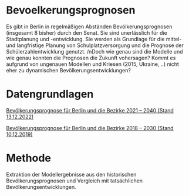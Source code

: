 # Bevoelkerungsprognosen
Es gibt in Berlin in regelmäßigen Abständen Bevölkerungsprognosen (insgesamt 8 bisher) durch den Senat. Sie sind unerlässlich für die Stadtplanung und -entwicklung. Sie werden als Grundlage für die mittel- und langfristige Planung von Schulplatzversorgung und die Prognose der Schülerzahlentwicklung genutzt. /nDoch wie genau sind die Modelle und wie genau konnten die Prognosen die Zukunft vohersagen? Kommt es aufgrund von ungenauen Modellen und Kriesen (2015, Ukraine, ..) nicht eher zu dynamischen Bevölkerungsentwicklungen?

# Datengrundlagen
[Bevölkerungsprognose für Berlin und die Bezirke 2021 – 2040 (Stand 13.12.2022)](https://www.google.com/url?sa=t&source=web&rct=j&opi=89978449&url=https://www.berlin.de/sen/sbw/_assets/stadtdaten/stadtwissen/bevoelkerungsprognose-2021-2040/bericht_bevoelkerungsprognose_2021-2040.pdf&ved=2ahUKEwiNjvv27fyNAxWcBNsEHQRTNwAQFnoECBwQAQ&usg=AOvVaw1ij2qN3eroAbL0Byaj3Yv4)

[Bevölkerungsprognose für Berlin und die Bezirke 2018 – 2030 (Stand 10.12.2019)](https://www.demografie-portal.de/DE/Publikationen/2019/bevoelkerungsprognose-fuer-berlin-und-die-Bezirke-2018-2030.pdf?__blob=publicationFile&v=1)

# Methode

Extraktion der Modellergebnisse aus den historischen Bevölkerungsprognosen und Vergleich mit tatsächlichen Bevölkerungsentwicklungen.


